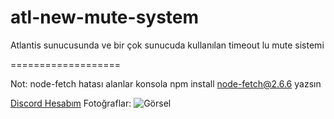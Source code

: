 # atl-new-mute-system
Atlantis sunucusunda ve bir çok sunucuda kullanılan timeout lu mute sistemi

===================



Not: node-fetch hatası alanlar konsola npm install node-fetch@2.6.6 yazsın

[Discord Hesabım](https://discord.com/users/867654842028392448)
Fotoğraflar:
![Görsel](https://github.com/Axioma04/atl-new-mute-system/blob/main/5iYVOJce7.gif?raw=true)

